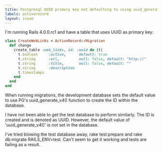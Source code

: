 ```yaml
---
title: Postgresql UUID primary key not defaulting to using uuid_generate_v4() in test environment...
labels: activerecord
layout: issue
---
```


I'm running Rails 4.0.0.rc1 and have a table that uses UUID as primary key:

``` ruby
class CreateWebLinks < ActiveRecord::Migration
  def change
    create_table :web_links, id: :uuid do |t|
      t.boolean     :active,      default: true
      t.string      :url,         null: false, default: "http://"
      t.string      :title,       null: false, default: ""
      t.string      :description
      t.timestamps
    end
  end
end
```

When running migrations, the development database sets the default value to use PG's uuid_generate_v4() function to create the ID within the database.

I have not been able to get the test database to perform similarly. The ID is created and is denoted as UUID. However, the default value of 'uuid_generate_v4()' is not set in the database.

I've tried blowing the test database away, rake test:prepare and rake db:migrate RAILS_ENV=test. Can't seem to get it working and tests are failing as a result.


